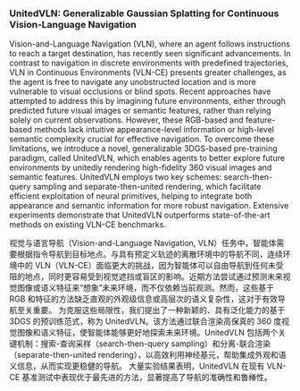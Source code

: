### UnitedVLN: Generalizable Gaussian Splatting for Continuous Vision-Language Navigation

Vision-and-Language Navigation (VLN), where an agent follows instructions to reach a target destination, has recently seen significant advancements. In contrast to navigation in discrete environments with predefined trajectories, VLN in Continuous Environments (VLN-CE) presents greater challenges, as the agent is free to navigate any unobstructed location and is more vulnerable to visual occlusions or blind spots. Recent approaches have attempted to address this by imagining future environments, either through predicted future visual images or semantic features, rather than relying solely on current observations. However, these RGB-based and feature-based methods lack intuitive appearance-level information or high-level semantic complexity crucial for effective navigation. To overcome these limitations, we introduce a novel, generalizable 3DGS-based pre-training paradigm, called UnitedVLN, which enables agents to better explore future environments by unitedly rendering high-fidelity 360 visual images and semantic features. UnitedVLN employs two key schemes: search-then-query sampling and separate-then-united rendering, which facilitate efficient exploitation of neural primitives, helping to integrate both appearance and semantic information for more robust navigation. Extensive experiments demonstrate that UnitedVLN outperforms state-of-the-art methods on existing VLN-CE benchmarks.

视觉与语言导航（Vision-and-Language Navigation, VLN）任务中，智能体需要根据指令导航到目标地点。与具有预定义轨迹的离散环境中的导航不同，连续环境中的 VLN（VLN-CE）面临更大的挑战，因为智能体可以自由导航到任何未受阻的地点，同时更容易受到视觉遮挡或盲区的影响。近期方法尝试通过预测未来视觉图像或语义特征来“想象”未来环境，而不仅依赖当前观测。然而，这些基于 RGB 和特征的方法缺乏直观的外观级信息或高层次的语义复杂性，这对于有效导航至关重要。
为克服这些局限性，我们提出了一种新颖的、具有泛化能力的基于 3DGS 的预训练范式，称为 UnitedVLN。该方法通过联合渲染高保真的 360 度视觉图像和语义特征，使智能体能够更好地探索未来环境。UnitedVLN 包括两个关键机制：搜索-查询采样（search-then-query sampling）和分离-联合渲染（separate-then-united rendering），以高效利用神经基元，帮助集成外观和语义信息，从而实现更稳健的导航。
大量实验结果表明，UnitedVLN 在现有 VLN-CE 基准测试中表现优于最先进的方法，显著提高了导航的准确性和鲁棒性。
